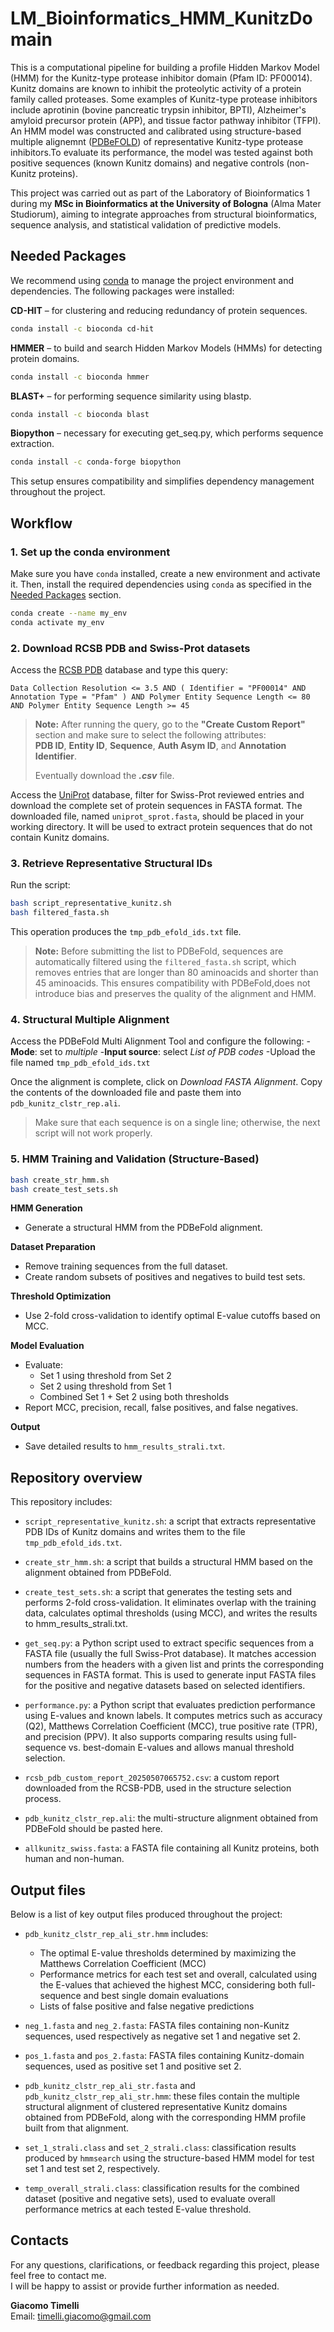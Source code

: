 # LM_Bioinformatics_HMM_KunitzDomain
This is a computational pipeline for building a profile Hidden Markov Model (HMM) for the Kunitz-type protease inhibitor domain (Pfam ID: PF00014). Kunitz domains are known to inhibit the proteolytic activity of a protein family called proteases. Some examples of Kunitz-type protease inhibitors include aprotinin (bovine pancreatic trypsin inhibitor, BPTI), Alzheimer's amyloid precursor protein (APP), and tissue factor pathway inhibitor (TFPI).
An HMM model was constructed and calibrated using structure-based multiple alignemnt ([PDBeFOLD](https://www.ebi.ac.uk/msd-srv/ssm/)) of representative Kunitz-type protease inhibitors.To evaluate its performance, the model was tested against both positive sequences (known Kunitz domains) and negative controls (non-Kunitz proteins).

This project was carried out as part of the Laboratory of Bioinformatics 1 during my **MSc in Bioinformatics at the University of Bologna** (Alma Mater Studiorum), aiming  to integrate approaches from structural bioinformatics, sequence analysis, and statistical validation of predictive models. 

## Needed Packages
We recommend using [conda](https://docs.conda.io/en/latest/) to manage the project environment and dependencies. The following packages were installed:

**CD-HIT** – for clustering and reducing redundancy of protein sequences.
```bash
conda install -c bioconda cd-hit
```
**HMMER** – to build and search Hidden Markov Models (HMMs) for detecting protein domains.
```bash
conda install -c bioconda hmmer
```

**BLAST+** – for performing sequence similarity using blastp.
```bash
conda install -c bioconda blast
```

**Biopython** – necessary for executing get_seq.py, which performs sequence extraction.
```bash
conda install -c conda-forge biopython
```

This setup ensures compatibility and simplifies dependency management throughout the project.

## Workflow
### 1. Set up the conda environment
Make sure you have `conda` installed, create a new environment and activate it. Then, install the required dependencies using `conda` as specified in the [Needed Packages](https://github.com/giacomo-timelli/LM_Bioinformatics_HMM_KunitzDomain/blob/main/README.md#needed-packages) section.
```bash
conda create --name my_env
conda activate my_env
```

### 2. Download RCSB PDB and Swiss-Prot datasets
Access the [RCSB PDB](https://www.rcsb.org/) database and type this query:
```
Data Collection Resolution <= 3.5 AND ( Identifier = "PF00014" AND Annotation Type = "Pfam" ) AND Polymer Entity Sequence Length <= 80 AND Polymer Entity Sequence Length >= 45
```
> **Note:** After running the query, go to the **"Create Custom Report"** section and make sure to select the following attributes:  
> **PDB ID**, **Entity ID**, **Sequence**, **Auth Asym ID**, and **Annotation Identifier**.
>
>  Eventually download the ***.csv*** file.


Access the [UniProt](https://www.uniprot.org/) database, filter for Swiss-Prot reviewed entries and download the complete set of protein sequences in FASTA format.
The downloaded file, named `uniprot_sprot.fasta`, should be placed in your working directory. It will be used to extract protein sequences that do not contain Kunitz domains.

### 3. Retrieve Representative Structural IDs
Run the script:
```bash
bash script_representative_kunitz.sh
bash filtered_fasta.sh
```
This operation produces the `tmp_pdb_efold_ids.txt` file.
> **Note:** Before submitting the list to PDBeFold, sequences are automatically filtered using the `filtered_fasta.sh` script, which removes entries that are longer than 80 aminoacids and shorter than 45 aminoacids. This ensures compatibility with PDBeFold,does not introduce bias and preserves the quality of the alignment and HMM.

### 4. Structural Multiple Alignment
Access the PDBeFold Multi Alignment Tool and configure the following:
 -**Mode**: set to *multiple*
 -**Input source**: select *List of PDB codes*
 -Upload the file named `tmp_pdb_efold_ids.txt`
 
Once the alignment is complete, click on *Download FASTA Alignment*.
Copy the contents of the downloaded file and paste them into `pdb_kunitz_clstr_rep.ali`.

> Make sure that each sequence is on a single line; otherwise, the next script will not work properly.

### 5. HMM Training and Validation (Structure-Based)
```bash
bash create_str_hmm.sh
bash create_test_sets.sh 
```
**HMM Generation**
 - Generate a structural HMM from the PDBeFold alignment.

**Dataset Preparation**
 - Remove training sequences from the full dataset.
 - Create random subsets of positives and negatives to build test sets.

**Threshold Optimization**
 - Use 2-fold cross-validation to identify optimal E-value cutoffs based on MCC.

**Model Evaluation**
 - Evaluate:
   - Set 1 using threshold from Set 2
   - Set 2 using threshold from Set 1
   - Combined Set 1 + Set 2 using both thresholds
 - Report MCC, precision, recall, false positives, and false negatives.

**Output**
 - Save detailed results to `hmm_results_strali.txt`.

## Repository overview

This repository includes:

- `script_representative_kunitz.sh`: a script that extracts representative PDB IDs of Kunitz domains and writes them to the file `tmp_pdb_efold_ids.txt`.

- `create_str_hmm.sh`: a script that builds a structural HMM based on the alignment obtained from PDBeFold.

- `create_test_sets.sh`: a script that generates the testing sets and performs 2-fold cross-validation. It eliminates overlap with the training data, calculates optimal thresholds (using MCC), and writes the results to hmm_results_strali.txt.

- `get_seq.py`: a Python script used to extract specific sequences from a FASTA file (usually the full Swiss-Prot database). It matches accession numbers from the headers with a given list and prints the corresponding sequences in FASTA format. This is used to generate input FASTA files for the positive and negative datasets based on selected identifiers.

- `performance.py`: a Python script that evaluates prediction performance using E-values and known labels. It computes metrics such as accuracy (Q2), Matthews Correlation Coefficient (MCC), true positive rate (TPR), and precision (PPV). It also supports comparing results using full-sequence vs. best-domain E-values and allows manual threshold selection.

- `rcsb_pdb_custom_report_20250507065752.csv`: a custom report downloaded from the RCSB-PDB, used in the structure selection process.

- `pdb_kunitz_clstr_rep.ali`: the multi-structure alignment obtained from PDBeFold should be pasted here.

- `allkunitz_swiss.fasta`: a FASTA file containing all Kunitz proteins, both human and non-human.

## Output files

Below is a list of key output files produced throughout the project:

- `pdb_kunitz_clstr_rep_ali_str.hmm` includes:
   - The optimal E-value thresholds determined by maximizing the Matthews Correlation Coefficient (MCC)
   - Performance metrics for each test set and overall, calculated using the E-values that achieved the highest MCC, considering both full-sequence and best single
domain evaluations
   - Lists of false positive and false negative predictions
 
- `neg_1.fasta` and `neg_2.fasta`: FASTA files containing non-Kunitz sequences, used respectively as negative set 1 and negative set 2.
 
- `pos_1.fasta` and `pos_2.fasta`: FASTA files containing Kunitz-domain sequences, used as positive set 1 and positive set 2.
 
- `pdb_kunitz_clstr_rep_ali_str.fasta` and `pdb_kunitz_clstr_rep_ali_str.hmm`: these files contain the multiple structural alignment of clustered representative Kunitz domains obtained from PDBeFold, along with the corresponding HMM profile built from that alignment.

- `set_1_strali.class` and `set_2_strali.class`: classification results produced by `hmmsearch` using the structure-based HMM model for test set 1 and test set 2, respectively.

- `temp_overall_strali.class`: classification results for the combined dataset (positive and negative sets), used to evaluate overall performance metrics at each tested E-value threshold.

## Contacts

For any questions, clarifications, or feedback regarding this project, please feel free to contact me.  
I will be happy to assist or provide further information as needed.

**Giacomo Timelli**  
Email: timelli.giacomo@gmail.com



